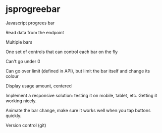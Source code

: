 # jsprogreebar
Javascript progrees bar

Read data from the endpoint

Multiple bars

One set of controls that can control each bar on the fly

Can't go under 0

Can go over limit (defined in API), but limit the bar itself and change its colour

Display usage amount, centered

Implement a responsive solution: testing it on mobile, tablet, etc. Getting it working nicely.

Animate the bar change, make sure it works well when you tap buttons quickly.

Version control (git)
